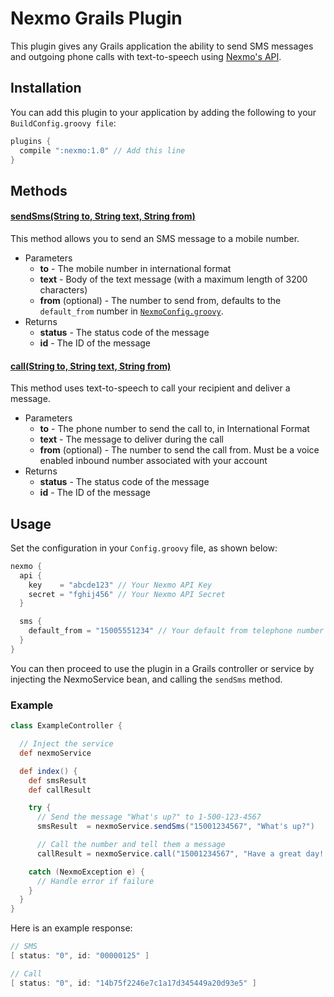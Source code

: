 # Nexmo Grails Plugin

This plugin gives any Grails application the ability to send SMS messages and outgoing phone calls with text-to-speech using [Nexmo's API](https://www.nexmo.com/).

## Installation

You can add this plugin to your application by adding the following to your `BuildConfig.groovy file`:

```groovy
plugins {
  compile ":nexmo:1.0" // Add this line
}
```

## Methods

#### [__sendSms(String to, String text, String from)__](https://github.com/caseyscarborough/nexmo/blob/master/grails-app/services/grails/plugin/nexmo/NexmoService.groovy#L30)

This method allows you to send an SMS message to a mobile number.

* Parameters
  * __to__ - The mobile number in international format
  * __text__ - Body of the text message (with a maximum length of 3200 characters)
  * __from__ (optional) - The number to send from, defaults to the `default_from` number in [`NexmoConfig.groovy`](https://github.com/caseyscarborough/nexmo/blob/master/grails-app/conf/NexmoConfig.groovy).
* Returns
  * __status__ - The status code of the message
  * __id__ - The ID of the message

#### [__call(String to, String text, String from)__](https://github.com/caseyscarborough/nexmo/blob/master/grails-app/services/grails/plugin/nexmo/NexmoService.groovy#L67)

This method uses text-to-speech to call your recipient and deliver a message.

* Parameters
  * __to__ - The phone number to send the call to, in International Format
  * __text__ - The message to deliver during the call
  * __from__ (optional) - The number to send the call from. Must be a voice enabled inbound number associated with your account
* Returns
  * __status__ - The status code of the message
  * __id__ - The ID of the message

## Usage

Set the configuration in your `Config.groovy` file, as shown below:

```groovy
nexmo {
  api {
    key    = "abcde123" // Your Nexmo API Key
    secret = "fghij456" // Your Nexmo API Secret
  }

  sms {
    default_from = "15005551234" // Your default from telephone number for SMS
  }
}
```

You can then proceed to use the plugin in a Grails controller or service by injecting the NexmoService bean, and calling the `sendSms` method.

### Example

```groovy
class ExampleController {

  // Inject the service
  def nexmoService

  def index() {
    def smsResult
    def callResult

    try {
      // Send the message "What's up?" to 1-500-123-4567
      smsResult  = nexmoService.sendSms("15001234567", "What's up?")

      // Call the number and tell them a message
      callResult = nexmoService.call("15001234567", "Have a great day! Goodbye.")

    catch (NexmoException e) {
      // Handle error if failure
    }
  }
}
```

Here is an example response:

```groovy
// SMS
[ status: "0", id: "00000125" ]

// Call
[ status: "0", id: "14b75f2246e7c1a17d345449a20d93e5" ]
```
